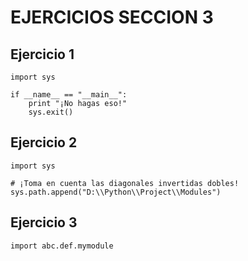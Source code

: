 # **EJERCICIOS SECCION 3**  

## **Ejercicio 1**  

```
import sys

if __name__ == "__main__":
    print "¡No hagas eso!"
    sys.exit()
```

## **Ejercicio 2**  

```
import sys

# ¡Toma en cuenta las diagonales invertidas dobles!
sys.path.append("D:\\Python\\Project\\Modules")
```

## **Ejercicio 3**  

```
import abc.def.mymodule
```